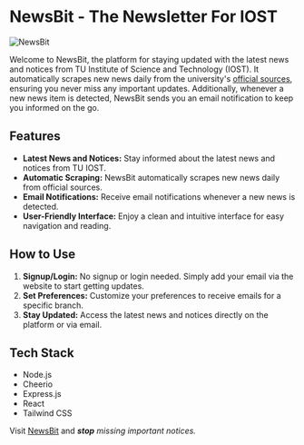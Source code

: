 # NewsBit - The Newsletter For IOST

![NewsBit](https://i.postimg.cc/3J50RTsr/NewsBit.png)

Welcome to NewsBit, the platform for staying updated with the latest news and notices from TU Institute of Science and Technology (IOST). It automatically scrapes new news daily from the university's [official sources](https://iost.tu.edu.np), ensuring you never miss any important updates. Additionally, whenever a new news item is detected, NewsBit sends you an email notification to keep you informed on the go.

## Features 

 - **Latest News and Notices:** Stay informed about the latest news and notices from TU IOST. 
 -  **Automatic Scraping:** NewsBit automatically scrapes new news daily from official sources.
 -  **Email Notifications:** Receive email notifications whenever a new news is detected.
 -  **User-Friendly Interface:** Enjoy a clean and intuitive interface for easy navigation and reading.
  
## How to Use

 1. **Signup/Login:** No signup or login needed. Simply add your email via the website to start getting updates.
 2. **Set Preferences:** Customize your preferences to receive emails for a specific branch.
 3. **Stay Updated:** Access the latest news and notices directly on the platform or via email.

## Tech Stack

- Node.js
- Cheerio
- Express.js
- React
- Tailwind CSS

 Visit [NewsBit](newsbit.amanchand.com.np) and _**stop** missing important notices._
